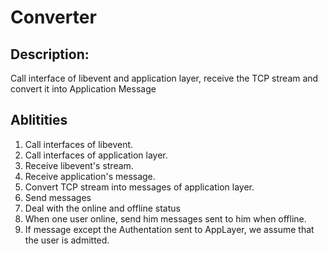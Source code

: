 # Converter
## Description:
Call interface of libevent and application layer, receive the TCP stream and convert it into Application Message 

## Ablitities
1. Call interfaces of libevent.
2. Call interfaces of application layer.
3. Receive libevent's stream.
4. Receive application's message.
5. Convert TCP stream into messages of application layer.
6. Send messages
7. Deal with the online and offline status
8. When one user online, send him messages sent to him when offline.
9. If message except the Authentation sent to AppLayer, we assume that the user is admitted.
